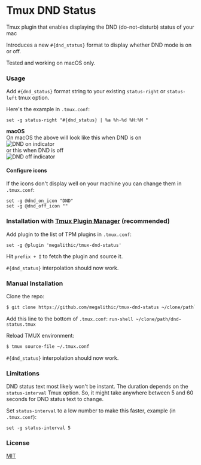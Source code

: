 # Tmux DND Status

Tmux plugin that enables displaying the DND (do-not-disturb) status of your mac

Introduces a new `#{dnd_status}` format to display whether DND mode is on or off.

Tested and working on macOS only.

### Usage

Add `#{dnd_status}` format string to your existing `status-right` or `status-left` tmux
option.

Here's the example in `.tmux.conf`:

```tmux
set -g status-right "#{dnd_status} | %a %h-%d %H:%M "
```

**macOS**<br/>
On macOS the above will look like this when DND is on<br/>
![DND on indicator](/screenshots/dnd_on_indicator.png)<br/>
or this when DND is off<br/>
![DND off indicator](/screenshots/dnd_off_indicator.png)<br/>

#### Configure icons

If the icons don't display well on your machine you can change them in
`.tmux.conf`:

```tmux
set -g @dnd_on_icon "DND"
set -g @dnd_off_icon ""
```

### Installation with [Tmux Plugin Manager](https://github.com/tmux-plugins/tpm) (recommended)

Add plugin to the list of TPM plugins in `.tmux.conf`:

```tmux
set -g @plugin 'megalithic/tmux-dnd-status'
```

Hit `prefix + I` to fetch the plugin and source it.

`#{dnd_status}` interpolation should now work.

### Manual Installation

Clone the repo:

```sh
$ git clone https://github.com/megalithic/tmux-dnd-status ~/clone/path`
```

Add this line to the bottom of `.tmux.conf`:
`run-shell ~/clone/path/dnd-status.tmux`

Reload TMUX environment:

```sh
$ tmux source-file ~/.tmux.conf
```

`#{dnd_status}` interpolation should now work.

### Limitations

DND status text most likely won't be instant. The duration depends on the
`status-interval` Tmux option. So, it might take anywhere between 5 and 60
seconds for DND status text to change.

Set `status-interval` to a low number to make this faster, example (in `.tmux.conf`):

```tmux
set -g status-interval 5
```

### License

[MIT](LICENSE.md)
